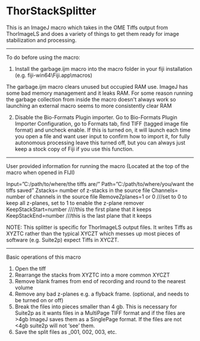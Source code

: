 # ThorStackSplitter
This is an ImageJ macro which takes in the OME Tiffs output from ThorImageLS and does a variety of things to get them ready for image stabilization and processing.
_____________________________________________________________________________________
To do before using the macro:

1. Install the garbage.ijm macro into the macro folder in your fiji installation (e.g. fiji-win64\Fiji.app\macros)

The garbage.ijm macro clears unused but occupied RAM use. ImageJ has some bad memory management and it leaks RAM. For some reason running the garbage collection from inside the macro doesn't always work so launching an external macro seems to more consistently clear RAM 

2. Disable the Bio-Formats Plugin importer. Go to Bio-Formats Plugin Importer Configuration, go to Formats tab, find TIFF (tagged image file format) and uncheck enable. If this is turned on, it will launch each time you open a file and want user input to confirm how to import it, for fully autonomous processing leave this turned off, but you can always just keep a stock copy of Fiji if you use this function.
________________________________________________________________________________________
User provided information for running the macro (Located at the top of the macro when opened in FIJI)

Input=”C:/path/to/where/the tiffs are/”
Path=”C:/path/to/where/you/want the tiffs saved”
Zstacks= number of z-stacks in the source file
Channels= number of channels in the source file
RemoveZplanes=1 or 0      ///set to 0 to keep all z-planes, set to 1 to enable the z-plane remover
KeepStackStart=number   ////this the first plane that it keeps
KeepStackEnd=number   ///this is the last plane that it keeps

NOTE: This splitter is specific for ThorImageLS output files. It writes Tiffs as XYZTC rather than the typical XYCZT which messes up most pieces of software (e.g. Suite2p) expect Tiffs in XYCZT.
________________________________________________________________________________________
Basic operations of this macro
1.	Open the tiff
2.	 Rearrange the stacks from XYZTC into a more common XYCZT
3.	Remove blank frames from end of recording and round to the nearest volume
4.	Remove any bad z-planes e.g. a flyback frame. (optional, and needs to be turned on or off)
5.	Break the files into pieces smaller than 4 gb. This is necessary for Suite2p as it wants files in a MultiPage TIFF format and if the files are >4gb ImageJ saves them as a SinglePage format. If the files are not <4gb suite2p will not ‘see’ them.
6.	Save the split files as _001, 002, 003, etc.
